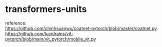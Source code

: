 # transformers-units
reference: \
https://github.com/chinhsuanwu/coatnet-pytorch/blob/master/coatnet.py \
https://github.com/lucidrains/vit-pytorch/blob/main/vit_pytorch/mobile_vit.py
